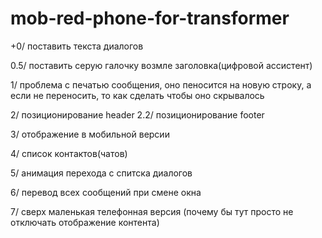 # mob-red-phone-for-transformer

+0/ поставить текста диалогов

0.5/ поставить серую галочку возмле заголовка(цифровой ассистент)

1/ проблема с печатью сообщения, оно пеносится на новую строку,
а если не переносить, то как сделать чтобы оно скрывалось

2/ позиционирование header
2.2/ позиционирование footer

3/ отображение в мобильной версии

4/ список контактов(чатов)

5/ анимация перехода с спитска диалогов

6/ перевод всех сообщений при смене окна

7/ сверх маленькая телефонная версия (почему бы тут просто не отключать отображение контента)

